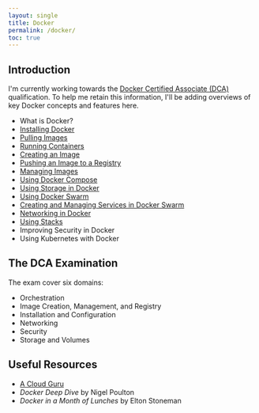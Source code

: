 ```yaml
---
layout: single
title: Docker
permalink: /docker/
toc: true
---
```


## Introduction

I'm currently working towards the [Docker Certified Associate (DCA)](https://training.mirantis.com/certification/dca-certification-exam/) qualification. To help me retain this information, I'll be adding overviews of key Docker concepts and features here.

- What is Docker?
- [Installing Docker](./installation/)
- [Pulling Images](./pulling-docker-images/)
- [Running Containers](./running-containers/)
- [Creating an Image](./creating-docker-images/)
- [Pushing an Image to a Registry](./pushing-docker-images/)
- [Managing Images](./managing-docker-images/)
- [Using Docker Compose](./docker-compose/)
- [Using Storage in Docker](./storage/)
- [Using Docker Swarm](./docker-swarm/)
- [Creating and Managing Services in Docker Swarm](./swarm-services/)
- [Networking in Docker](./networking/)
- [Using Stacks](./docker-stacks/)
- Improving Security in Docker
- Using Kubernetes with Docker

## The DCA Examination

The exam cover six domains:

- Orchestration
- Image Creation, Management, and Registry
- Installation and Configuration
- Networking
- Security
- Storage and Volumes

## Useful Resources

- [A Cloud Guru](https://learn.acloud.guru/course/6b00566d-6246-4ebe-8257-f98f989321cf/dashboard)
- *Docker Deep Dive* by Nigel Poulton
- *Docker in a Month of Lunches* by Elton Stoneman
